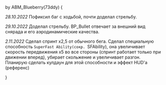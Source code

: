 by ABM_Blueberry(73ddy) {

*28.10.2022*
Пофиксил баг с ходьбой, почти доделал стрельбу.

*29.10.2022*
Доделал стрельбу. 
BP_Bullet отвечает за внешний вид снярада и его аэродинамические качества.

*2.11.2022*
Сделал спринт x2,5 от обычного бега. 
Сделал специальную способность `SuperFast Ability(сокр. `SFAbility), 
она увеличивает скорость передвижения x5 во все стороны (спринт работает только при движении вперед), 
убирает скольжение и увеличивает разгон.
Планирую сделать кулдаун для этой способности и эффект HUD'а (референс)

}